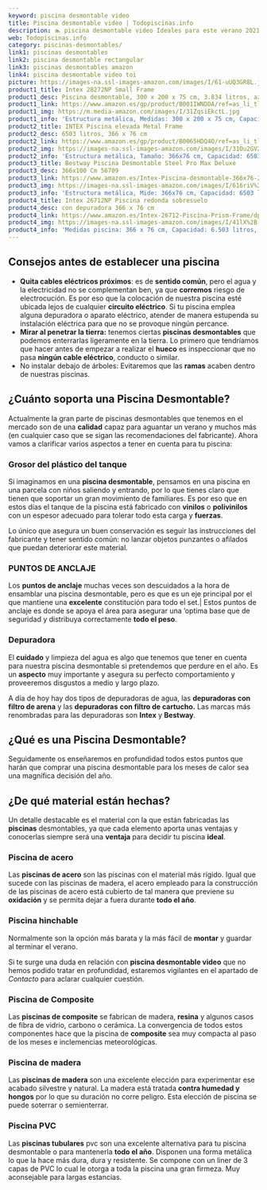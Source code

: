 ```yaml
---
keyword: piscina desmontable video
title: Piscina desmontable video | Todopiscinas.info
description: 🏊 piscina desmontable video Ideales para este verano 2021. Aquí puedes comprar piscina desmontable video y comparar con otras similares. No dejes escapar piscina desmontable video a un precio realmente tentador.
web: Todopiscinas.info
category: piscinas-desmontables/
link1: piscinas desmontables
link2: piscina desmontable rectangular
link3: piscinas desmontables amazon
link4: piscina desmontable video toi
picture: https://images-na.ssl-images-amazon.com/images/I/61-uUQ3GR8L.jpg
product1_title: Intex 28272NP Small Frame
product1_desc: Piscina desmontable, 300 x 200 x 75 cm, 3.834 litros, azul
product1_link: https://www.amazon.es/gp/product/B001IWNDDA/ref=as_li_tl?ie=UTF8&camp=3638&creative=24630&creativeASIN=B001IWNDDA&linkCode=as2&tag=todopiscinas0e-21&linkId=25b9d647487c889cb6ef56ed63f50ca1
product1_img: https://m.media-amazon.com/images/I/31ZqsiEkctL.jpg
product1_info: 'Estructura metálica, Medidas: 300 x 200 x 75 cm, Capacidad: 3.834 litros, Para 6 personas (+ 6 años), Fácil montaje, Forma rectangular'
product2_title: INTEX Piscina elevada Metal Frame
product2_desc: 6503 litros, 366 x 76 cm
product2_link: https://www.amazon.es/gp/product/B0065HDQ4O/ref=as_li_tl?ie=UTF8&camp=3638&creative=24630&creativeASIN=B0065HDQ4O&linkCode=as2&tag=todopiscinas0e-21&linkId=ed2430e3ba564d3527ee103df33ed7b3
product2_img: https://images-na.ssl-images-amazon.com/images/I/31Ou2GV2SAL.jpg
product2_info: 'Estructura metálica, Tamaño: 366x76 cm, Capacidad: 6503 litros, Forma circular, De 4 a 7 personas (+6 años)'
product3_title: Bestway Piscina Desmontable Steel Pro Max Deluxe
product3_desc: 366x100 Cm 56709
product3_link: https://www.amazon.es/Intex-Piscina-desmontable-366x76-28210NP/dp/B0065HDQ4O?__mk_es_ES=%C3%85M%C3%85%C5%BD%C3%95%C3%91&crid=25UQGV9HG2INI&dchild=1&keywords=piscinas+desmontables&qid=1615854176&sprefix=piscinas+dem%2Caps%2C201&sr=8-5&linkCode=ll1&tag=todopiscinas0e-21&linkId=34f200977c6cbaab1f3f4d9ac0e64755&language=es_ES&ref_=as_li_ss_tl
product3_img: https://images-na.ssl-images-amazon.com/images/I/616riV%2BiY3L.jpg
product3_info: 'Estructura metálica, Mide: 366x76 cm, Capacidad: 6503 litros, De 4 a 7 personas mayores de 6 años, Forma circular, Tecnología Super-Tough'
product4_title: Intex 26712NP Piscina redonda sobresuelo
product4_desc: con depuradora 366 x 76 cm
product4_link: https://www.amazon.es/Intex-26712-Piscina-Prism-Frame/dp/B07FB823GL?__mk_es_ES=%C3%85M%C3%85%C5%BD%C3%95%C3%91&dchild=1&keywords=piscinas+desmontables+con+depuradora&qid=1615936418&sr=8-5&linkCode=ll1&tag=todopiscinas0e-21&linkId=d98699de7830cd471766fa1daa36de34&language=es_ES&ref_=as_li_ss_tl
product4_img: https://images-na.ssl-images-amazon.com/images/I/41lX%2B-YpibL.jpg
product4_info: 'Medidas piscina: 366 x 76 cm, Capacidad: 6.503 litros, Incluye depuradora de cartucha A, Lona resistente triple capa'
---
```




## Consejos antes de establecer una piscina



*   **Quita cables eléctricos próximos**: es de **sentido común**, pero el agua y la electricidad no se complementan ben, ya que **corremos** riesgo de electrocución. Es por eso que la colocación de nuestra piscina esté ubicada lejos de cualquier **circuito eléctrico**. Si tu piscina emplea alguna depuradora o aparato eléctrico, atender de manera estupenda su instalación eléctrica para que no se provoque ningún percance.
*   **Mirar al penetrar la tierra:** tenemos ciertas **piscinas desmontables** que podemos enterrarlas ligeramente en la tierra. Lo primero  que tendríamos que hacer antes de empezar a realizar el **hueco** es inspeccionar que no pasa **ningún cable eléctrico**, conducto o similar.
*   No instalar debajo de árboles: Evitaremos que las **ramas** acaben dentro de nuestras piscinas.


## ¿Cuánto soporta una Piscina Desmontable?

Actualmente la gran parte de piscinas desmontables que tenemos en el mercado son de una **calidad** capaz para aguantar un verano y muchos más (en cualquier caso que se sigan las recomendaciones del fabricante). Ahora vamos a clarificar varios aspectos a tener en cuenta para tu piscina:


### Grosor del plástico del tanque

Si imaginamos en una **piscina desmontable**, pensamos en una piscina en una parcela con niños saliendo y entrando, por lo que tienes claro que tienen que soportar un gran movimiento de familiares. Es por eso que en estos días el tanque de la piscina está fabricado con **vinilos** o **polivinilos** con un espesor adecuado para tolerar todo esta carga y **fuerzas**.

Lo único que asegura un	 buen conservación es seguir las instrucciones del fabricante y tener sentido común: no lanzar objetos punzantes o afilados que puedan deteriorar este material.


### PUNTOS DE ANCLAJE

Los **puntos de anclaje** muchas veces son descuidados a la hora de ensamblar una piscina desmontable, pero  es que es un eje principal por el que mantiene una **excelente** constitución para todo el set.| Estos puntos de anclaje es donde se apoya el área para asegurar una ’optima base que de seguridad y distribuya correctamente **todo el peso**.


### Depuradora

El **cuidado** y limpieza del agua es algo que tenemos que tener en cuenta para nuestra piscina desmontable si pretendemos que perdure en el año. Es un **aspecto** muy importante y asegura su perfecto comportamiento y proveeremos disgustos a medio y largo plazo.

A día de hoy hay dos tipos de depuradoras de agua, las **depuradoras con filtro de arena** y  las **depuradoras** **con filtro de cartucho.** Las marcas más renombradas para las depuradoras son **Intex** y **Bestway**.

<stats-list :link1=link1 :link2=link2 :link3=link3 :link4=link4 :category=category></stats-list>
## ¿Qué es una Piscina Desmontable?



Seguidamente os enseñaremos en profundidad todos estos puntos que harán que comprar una piscina desmontable para los meses de calor sea una magnífica decisión del año.


## ¿De qué material están hechas?

Un detalle destacable es el material con la que están fabricadas las **piscinas** desmontables, ya que cada elemento aporta unas ventajas y conocerlas siempre será una **ventaja** para decidir tu piscina **ideal**.


### Piscina de acero

Las **piscinas de acero** son las piscinas con el material más rígido. Igual que sucede con las piscinas de madera, el acero empleado para la construcción de las piscinas de acero está cubierto de tal manera que previene su **oxidación** y se permita dejar a fuera durante **todo el año**.


### Piscina hinchable

Normalmente son la opción más barata y la más fácil de **montar** y guardar al terminar el verano.

Si te surge una duda en relación con **piscina desmontable video** que no hemos podido tratar en profundidad, estaremos vigilantes en el apartado de _Contacto_ para aclarar cualquier cuestión.


### Piscina de Composite

Las **piscinas de composite** se fabrican de madera, **resina** y algunos casos de fibra de vidrio, carbono o cerámica. La convergencia de todos estos componentes hace que la piscina de **composite** sea muy compacta al paso de los meses e inclemencias meteorológicas.


### Piscina de madera

Las **piscinas de madera** son una excelente elección para experimentar ese acabado silvestre y natural. La madera está tratada **contra humedad y hongos** por lo que su duración no corre peligro. Esta elección de piscina se puede soterrar o semienterrar.


### Piscina  PVC

Las **piscinas tubulares** pvc son una excelente alternativa para tu piscina desmontable o para mantenerla **todo el año**. Disponen una forma metálica lo que la hace más dura, dura y resistente. Se compone con un liner de 3 capas de PVC lo cual le otorga a toda la piscina una gran firmeza. Muy aconsejable para largas estancias.

<brand-panel :title=product1_title :desc=product1_desc :img=product1_img :link=product1_link></brand-panel>

<external-banner></external-banner>
